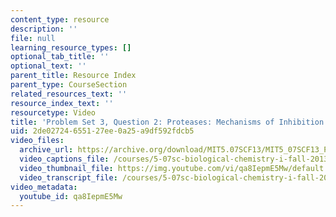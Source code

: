 ```yaml
---
content_type: resource
description: ''
file: null
learning_resource_types: []
optional_tab_title: ''
optional_text: ''
parent_title: Resource Index
parent_type: CourseSection
related_resources_text: ''
resource_index_text: ''
resourcetype: Video
title: 'Problem Set 3, Question 2: Proteases: Mechanisms of Inhibition'
uid: 2de02724-6551-27ee-0a25-a9df592fdcb5
video_files:
  archive_url: https://archive.org/download/MIT5.07SCF13/MIT5_07SCF13_Pset3_Q2_300k.mp4
  video_captions_file: /courses/5-07sc-biological-chemistry-i-fall-2013/ab7d701d06df5e1a8d7c3e18f4bf5dad_qa8IepmE5Mw.vtt
  video_thumbnail_file: https://img.youtube.com/vi/qa8IepmE5Mw/default.jpg
  video_transcript_file: /courses/5-07sc-biological-chemistry-i-fall-2013/50c9a95ab001d7f628ade83413049562_qa8IepmE5Mw.pdf
video_metadata:
  youtube_id: qa8IepmE5Mw
---
```

